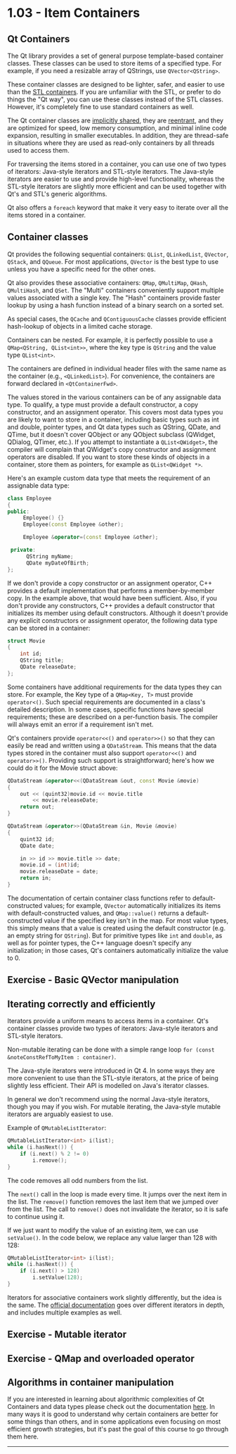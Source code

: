 # 1.03 - Item Containers

## Qt Containers

The Qt library provides a set of general purpose template-based container classes. These classes can be used to store items of a specified type. For example, if you need a resizable array of QStrings, use `QVector<QString>`.

These container classes are designed to be lighter, safer, and easier to use than the [STL containers](http://www.cplusplus.com/reference/stl/). If you are unfamiliar with the STL, or prefer to do things the "Qt way", you can use these classes instead of the STL classes. However, it's completely fine to use standard containers as well.  

The Qt container classes are [implicitly shared](https://doc.qt.io/qt-5/implicit-sharing.html), they are [reentrant](https://doc.qt.io/qt-5/threads-reentrancy.html), and they are optimized for speed, low memory consumption, and minimal inline code expansion, resulting in smaller executables. In addition, they are thread-safe in situations where they are used as read-only containers by all threads used to access them.

For traversing the items stored in a container, you can use one of two types of iterators: Java-style iterators and STL-style iterators. The Java-style iterators are easier to use and provide high-level functionality, whereas the STL-style iterators are slightly more efficient and can be used together with Qt's and STL's generic algorithms.

Qt also offers a `foreach` keyword that make it very easy to iterate over all the items stored in a container.

## Container classes

Qt provides the following sequential containers: `QList`, `QLinkedList`, `QVector`, `QStack`, and `QQueue`. For most applications, `QVector` is the best type to use unless you have a specific need for the other ones.

Qt also provides these associative containers: `QMap`, `QMultiMap`, `QHash`, `QMultiHash`, and `QSet`. The "Multi" containers conveniently support multiple values associated with a single key. The "Hash" containers provide faster lookup by using a hash function instead of a binary search on a sorted set.

As special cases, the `QCache` and `QContiguousCache` classes provide efficient hash-lookup of objects in a limited cache storage.

Containers can be nested. For example, it is perfectly possible to use a `QMap<QString, QList<int>>`, where the key type is `QString` and the value type `QList<int>`.

The containers are defined in individual header files with the same name as the container (e.g., `<QLinkedList>`). For convenience, the containers are forward declared in `<QtContainerFwd>`.

The values stored in the various containers can be of any assignable data type. To qualify, a type must provide a default constructor, a copy constructor, and an assignment operator. This covers most data types you are likely to want to store in a container, including basic types such as int and double, pointer types, and Qt data types such as QString, QDate, and QTime, but it doesn't cover QObject or any QObject subclass (QWidget, QDialog, QTimer, etc.). If you attempt to instantiate a `QList<QWidget>`, the compiler will complain that QWidget's copy constructor and assignment operators are disabled. If you want to store these kinds of objects in a container, store them as pointers, for example as `QList<QWidget *>`.

Here's an example custom data type that meets the requirement of an assignable data type:

```cpp
class Employee
{
public:
     Employee() {}
     Employee(const Employee &other);

     Employee &operator=(const Employee &other);

 private:
      QString myName;
      QDate myDateOfBirth;
};
```

If we don't provide a copy constructor or an assignment operator, C++ provides a default implementation that performs a member-by-member copy. In the example above, that would have been sufficient. Also, if you don't provide any constructors, C++ provides a default constructor that initializes its member using default constructors. Although it doesn't provide any explicit constructors or assignment operator, the following data type can be stored in a container:

```cpp
struct Movie
{
    int id;
    QString title;
    QDate releaseDate;
};
```

Some containers have additional requirements for the data types they can store. For example, the Key type of a `QMap<Key, T>` must provide `operator<()`. Such special requirements are documented in a class's detailed description. In some cases, specific functions have special requirements; these are described on a per-function basis. The compiler will always emit an error if a requirement isn't met.

Qt's containers provide `operator<<()` and `operator>>()` so that they can easily be read and written using a `QDataStream`. This means that the data types stored in the container must also support `operator<<()` and `operator>>()`. Providing such support is straightforward; here's how we could do it for the Movie struct above:

```cpp
QDataStream &operator<<(QDataStream &out, const Movie &movie)
{
    out << (quint32)movie.id << movie.title
        << movie.releaseDate;
    return out;
}

QDataStream &operator>>(QDataStream &in, Movie &movie)
{
    quint32 id;
    QDate date;

    in >> id >> movie.title >> date;
    movie.id = (int)id;
    movie.releaseDate = date;
    return in;
}
```

The documentation of certain container class functions refer to default-constructed values; for example, `QVector` automatically initializes its items with default-constructed values, and `QMap::value()` returns a default-constructed value if the specified key isn't in the map. For most value types, this simply means that a value is created using the default constructor (e.g. an empty string for `QString`). But for primitive types like `int` and `double`, as well as for pointer types, the C++ language doesn't specify any initialization; in those cases, Qt's containers automatically initialize the value to 0.

## Exercise - Basic QVector manipulation

## Iterating correctly and efficiently

Iterators provide a uniform means to access items in a container. Qt's container classes provide two types of iterators: Java-style iterators and STL-style iterators.

Non-mutable iterating can be done with a simple range loop `for (const &noteConstRefToMyItem : container)`.

The Java-style iterators were introduced in Qt 4. In some ways they are more convenient to use than the STL-style iterators, at the price of being slightly less efficient. Their API is modelled on Java's iterator classes.

In general we don't recommend using the normal Java-style iterators, though you may if you wish. For mutable iterating, the Java-style mutable iterators are arguably easiest to use.

Example of `QMutableListIterator`:

```cpp
QMutableListIterator<int> i(list);
while (i.hasNext()) {
    if (i.next() % 2 != 0)
        i.remove();
}
```

The code removes all odd numbers from the list. 

The `next()` call in the loop is made every time. It jumps over the next item in the list. The `remove()` function removes the last item that we jumped over from the list. The call to `remove()` does not invalidate the iterator, so it is safe to continue using it. 

If we just want to modify the value of an existing item, we can use `setValue()`. In the code below, we replace any value larger than 128 with 128:

```cpp
QMutableListIterator<int> i(list);
while (i.hasNext()) {
    if (i.next() > 128)
        i.setValue(128);
}
```

Iterators for associative containers work slightly differently, but the idea is the same. The [official documentation](http://doc.qt.io/qt-5/containers.html#the-iterator-classes) goes over different iterators in depth, and includes multiple examples as well.

## Exercise - Mutable iterator

## Exercise - QMap and overloaded operator

## Algorithms in container manipulation

If you are interested in learning about algorithmic complexities of Qt Containers and data types please check out the documentation [here](http://doc.qt.io/qt-5/containers.html#algorithmic-complexity). In many ways it is good to understand why certain containers are better for some things than others, and in some applications even focusing on most efficient growth strategies, but it's past the goal of this course to go through them here.

******
